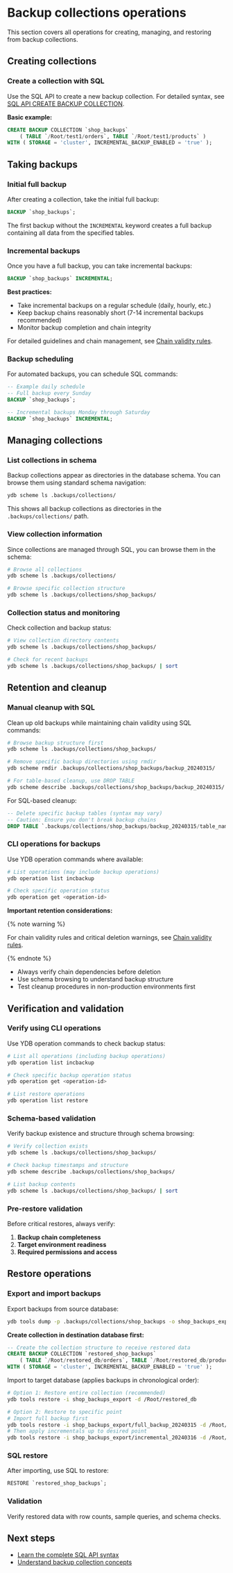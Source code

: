 # Backup collections operations

This section covers all operations for creating, managing, and restoring from backup collections.

## Creating collections

### Create a collection with SQL

Use the SQL API to create a new backup collection. For detailed syntax, see [SQL API CREATE BACKUP COLLECTION](sql-api.md#create-backup-collection).

**Basic example:**

```sql
CREATE BACKUP COLLECTION `shop_backups`
    ( TABLE `/Root/test1/orders`, TABLE `/Root/test1/products` )
WITH ( STORAGE = 'cluster', INCREMENTAL_BACKUP_ENABLED = 'true' );
```

## Taking backups

### Initial full backup

After creating a collection, take the initial full backup:

```sql
BACKUP `shop_backups`;
```

The first backup without the `INCREMENTAL` keyword creates a full backup containing all data from the specified tables.

### Incremental backups

Once you have a full backup, you can take incremental backups:

```sql
BACKUP `shop_backups` INCREMENTAL;
```

**Best practices:**

- Take incremental backups on a regular schedule (daily, hourly, etc.)
- Keep backup chains reasonably short (7-14 incremental backups recommended)
- Monitor backup completion and chain integrity

For detailed guidelines and chain management, see [Chain validity rules](concepts.md#chain-validity-rules).

### Backup scheduling

For automated backups, you can schedule SQL commands:

```sql
-- Example daily schedule
-- Full backup every Sunday
BACKUP `shop_backups`;

-- Incremental backups Monday through Saturday
BACKUP `shop_backups` INCREMENTAL;
```

## Managing collections

### List collections in schema

Backup collections appear as directories in the database schema. You can browse them using standard schema navigation:

```bash
ydb scheme ls .backups/collections/
```

This shows all backup collections as directories in the `.backups/collections/` path.

### View collection information

Since collections are managed through SQL, you can browse them in the schema:

```bash
# Browse all collections
ydb scheme ls .backups/collections/

# Browse specific collection structure
ydb scheme ls .backups/collections/shop_backups/
```

### Collection status and monitoring

Check collection and backup status:

```bash
# View collection directory contents
ydb scheme ls .backups/collections/shop_backups/

# Check for recent backups
ydb scheme ls .backups/collections/shop_backups/ | sort
```

## Retention and cleanup

### Manual cleanup with SQL

Clean up old backups while maintaining chain validity using SQL commands:

```bash
# Browse backup structure first
ydb scheme ls .backups/collections/shop_backups/

# Remove specific backup directories using rmdir
ydb scheme rmdir .backups/collections/shop_backups/backup_20240315/

# For table-based cleanup, use DROP TABLE
ydb scheme describe .backups/collections/shop_backups/backup_20240315/
```

For SQL-based cleanup:

```sql
-- Delete specific backup tables (syntax may vary)
-- Caution: Ensure you don't break backup chains
DROP TABLE `.backups/collections/shop_backups/backup_20240315/table_name`;
```

### CLI operations for backups

Use YDB operation commands where available:

```bash
# List operations (may include backup operations)
ydb operation list incbackup

# Check specific operation status
ydb operation get <operation-id>
```

**Important retention considerations:**

{% note warning %}

For chain validity rules and critical deletion warnings, see [Chain validity rules](concepts.md#chain-validity-rules).

{% endnote %}

- Always verify chain dependencies before deletion
- Use schema browsing to understand backup structure
- Test cleanup procedures in non-production environments first

## Verification and validation

### Verify using CLI operations

Use YDB operation commands to check backup status:

```bash
# List all operations (including backup operations)
ydb operation list incbackup

# Check specific backup operation status
ydb operation get <operation-id>

# List restore operations
ydb operation list restore
```

### Schema-based validation

Verify backup existence and structure through schema browsing:

```bash
# Verify collection exists
ydb scheme ls .backups/collections/shop_backups/

# Check backup timestamps and structure
ydb scheme describe .backups/collections/shop_backups/

# List backup contents
ydb scheme ls .backups/collections/shop_backups/ | sort
```

### Pre-restore validation

Before critical restores, always verify:

1. **Backup chain completeness**
3. **Target environment readiness**
4. **Required permissions and access**

## Restore operations

### Export and import backups

Export backups from source database:

```bash
ydb tools dump -p .backups/collections/shop_backups -o shop_backups_export
```

**Create collection in destination database first:**

```sql
-- Create the collection structure to receive restored data
CREATE BACKUP COLLECTION `restored_shop_backups`
    ( TABLE `/Root/restored_db/orders`, TABLE `/Root/restored_db/products` )
WITH ( STORAGE = 'cluster', INCREMENTAL_BACKUP_ENABLED = 'true' );
```

Import to target database (applies backups in chronological order):

```bash
# Option 1: Restore entire collection (recommended)
ydb tools restore -i shop_backups_export -d /Root/restored_db

# Option 2: Restore to specific point
# Import full backup first
ydb tools restore -i shop_backups_export/full_backup_20240315 -d /Root/restored_db
# Then apply incrementals up to desired point
ydb tools restore -i shop_backups_export/incremental_20240316 -d /Root/restored_db
```

### SQL restore

After importing, use SQL to restore:

```sql
RESTORE `restored_shop_backups`;
```

### Validation

Verify restored data with row counts, sample queries, and schema checks.

## Next steps

- [Learn the complete SQL API syntax](sql-api.md)
- [Understand backup collection concepts](concepts.md)
